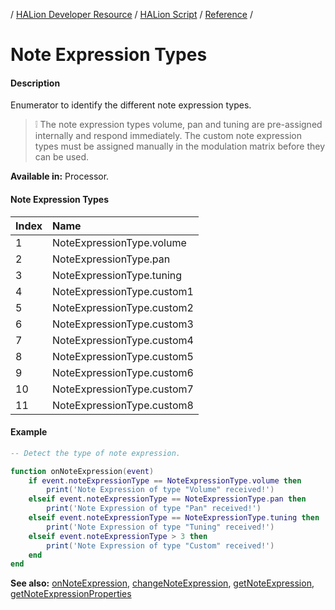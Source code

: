/ [HALion Developer Resource](../../HALion-Developer-Resource.md) / [HALion Script](./HALion-Script.md) / [Reference](./Reference.md) /

# Note Expression Types

#### Description

Enumerator to identify the different note expression types.

>&#10069; The note expression types volume, pan and tuning are pre-assigned internally and respond immediately. The custom note expression types must be assigned manually in the modulation matrix before they can be used.

**Available in:** Processor.

#### Note Expression Types

|Index|Name|
|:-|:-|
|1|NoteExpressionType.volume|
|2|NoteExpressionType.pan|
|3|NoteExpressionType.tuning|
|4|NoteExpressionType.custom1|
|5|NoteExpressionType.custom2|
|6|NoteExpressionType.custom3|
|7|NoteExpressionType.custom4|
|8|NoteExpressionType.custom5|
|9|NoteExpressionType.custom6|
|10|NoteExpressionType.custom7|
|11|NoteExpressionType.custom8|

#### Example

```lua
-- Detect the type of note expression.

function onNoteExpression(event)
    if event.noteExpressionType == NoteExpressionType.volume then
        print('Note Expression of type "Volume" received!')
    elseif event.noteExpressionType == NoteExpressionType.pan then
        print('Note Expression of type "Pan" received!')
    elseif event.noteExpressionType == NoteExpressionType.tuning then
        print('Note Expression of type "Tuning" received!')
    elseif event.noteExpressionType > 3 then
        print('Note Expression of type "Custom" received!')
    end
end
```

**See also:** [onNoteExpression](./onNoteExpression.md), [changeNoteExpression](./changeNoteExpression.md), [getNoteExpression](./getNoteExpression.md), [getNoteExpressionProperties](./getNoteExpressionProperties.md)